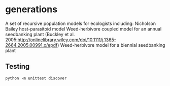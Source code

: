 # generations
A set of recursive population models for ecologists including:
Nicholson Bailey host-parasitoid model
Weed-herbivore coupled model for an annual seedbanking plant (Buckley et al. 2005:http://onlinelibrary.wiley.com/doi/10.1111/j.1365-2664.2005.00991.x/epdf)
Weed-herbivore model for a biennial seedbanking plant

## Testing

    python -m unittest discover
